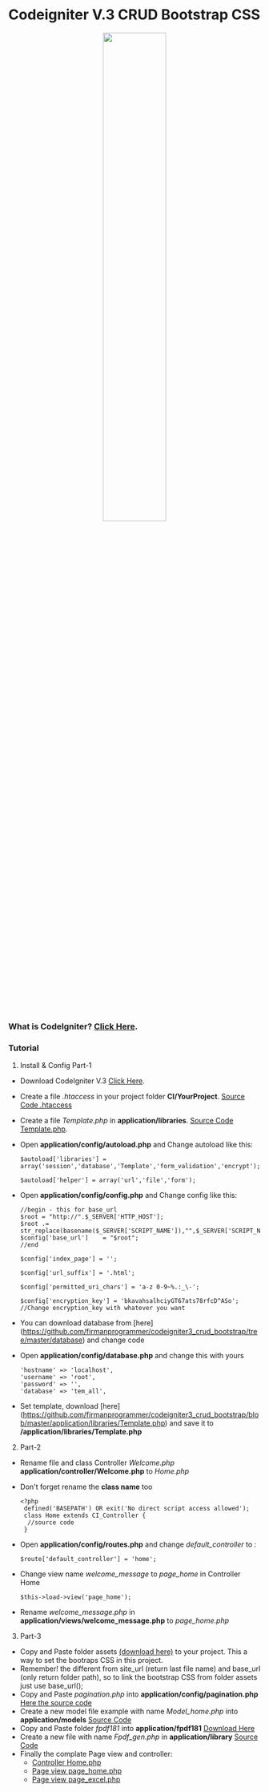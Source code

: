 
# Codeigniter V.3 CRUD Bootstrap CSS

<p align="center">
<!--   <img src="https://github.com/firmanprogrammer/codeigniter3_crud_bootstrap/blob/master/screenshots/ScreenshotCI.PNG" width="50%" /> -->
 <img src ="https://github.com/khitalhakiki/codeigniter3_crud_bootstrap-master/tree/main/screenshots/ScreenshotCI.PNG" width = "50%" />
</p>

### What is CodeIgniter? [Click Here](https://www.codeigniter.com/). 
### Tutorial 
1. Install & Config Part-1
  * Download CodeIgniter V.3 [Click Here](https://www.codeigniter.com/).
  * Create a file *.htaccess* in your project folder **CI/YourProject**. [Source Code .htaccess](https://github.com/firmanprogrammer/codeigniter3_crud_bootstrap/blob/master/.htaccess)
  * Create a file *Template.php* in **application/libraries**. [Source Code Template.php](https://github.com/firmanprogrammer/codeigniter3_crud_bootstrap/blob/master/application/libraries/Template.php). 
  * Open **application/config/autoload.php** and Change autoload like this:
    ```
    $autoload['libraries'] = array('session','database','Template','form_validation','encrypt');
    ```
    
    ```
    $autoload['helper'] = array('url','file','form');
    ```
    
  * Open **application/config/config.php** and Change config like this:
    ```
    //begin - this for base_url
    $root = "http://".$_SERVER['HTTP_HOST']; 
    $root .= str_replace(basename($_SERVER['SCRIPT_NAME']),"",$_SERVER['SCRIPT_NAME']);
    $config['base_url']    = "$root";
    //end
    ```
    
    ```
    $config['index_page'] = '';
    ```
    
    ```
    $config['url_suffix'] = '.html';
    ```
    
    ```
    $config['permitted_uri_chars'] = 'a-z 0-9~%.:_\-';
    ```
    
    ```
    $config['encryption_key'] = 'bkavahsalhciyGT67ats78rfcD^ASo'; //Change encryption_key with whatever you want
    ```
        
  * You can download database from [here] (https://github.com/firmanprogrammer/codeigniter3_crud_bootstrap/tree/master/database) and change code  
  * Open **application/config/database.php** and change this with yours
  
    ```
    'hostname' => 'localhost',
    'username' => 'root',
    'password' => '',
    'database' => 'tem_all',
    ```
  * Set template, download [here] (https://github.com/firmanprogrammer/codeigniter3_crud_bootstrap/blob/master/application/libraries/Template.php) and save it to   **/application/libraries/Template.php**


2. Part-2
  * Rename file and class Controller *Welcome.php* **application/controller/Welcome.php** to *Home.php*
  * Don't forget rename the **class name** too
    ```
    <?php
     defined('BASEPATH') OR exit('No direct script access allowed');
     class Home extends CI_Controller {
      //source code
     }
    ```
  
  * Open **application/config/routes.php** and change *default_controller* to : 
    ```
    $route['default_controller'] = 'home';
    ```
  * Change view name *welcome_message* to *page_home* in Controller Home
    ```
    $this->load->view('page_home');
    ```
  
  * Rename *welcome_message.php* in **application/views/welcome_message.php** to *page_home.php*
  
3. Part-3
  * Copy and Paste folder assets [(download here)](https://github.com/firmanprogrammer/codeigniter3_crud_bootstrap/tree/master/assets) to your project. This a way to set the bootraps CSS in this project.
  * Remember! the different from site_url (return last file name) and base_url (only return folder path), so to link the bootstrap CSS from folder assets just use base_url();
  * Copy and Paste *pagination.php* into **application/config/pagination.php** [Here the source code](https://github.com/firmanprogrammer/codeigniter3_crud_bootstrap/blob/master/application/config/pagination.php)
  *	Create a new model file example with name *Model_home.php* into **application/models** [Source Code](https://github.com/firmanprogrammer/codeigniter3_crud_bootstrap/blob/master/application/models/Model_home.php)  
  *	Copy and Paste folder *fpdf181* into **application/fpdf181** [Download Here](https://github.com/firmanprogrammer/codeigniter3_crud_bootstrap/tree/master/application/fpdf181)
  * Create a new file with name *Fpdf_gen.php* in **application/library** [Source Code](https://github.com/firmanprogrammer/codeigniter3_crud_bootstrap/tree/master/application/fpdf181)
  * Finally the complate Page view and controller:
    - [Controller Home.php](https://github.com/firmanprogrammer/codeigniter3_crud_bootstrap/blob/master/application/controllers/Home.php)
    - [Page view page_home.php](https://github.com/firmanprogrammer/codeigniter3_crud_bootstrap/blob/master/application/views/page_home.php)
    - [Page view page_excel.php](https://github.com/firmanprogrammer/codeigniter3_crud_bootstrap/blob/master/application/views/page_excel.php)

